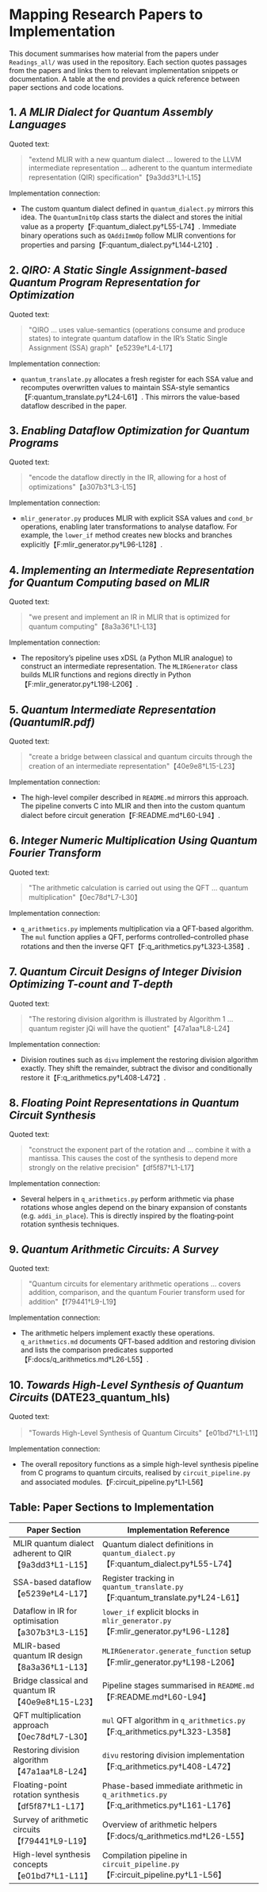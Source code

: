 # Mapping Research Papers to Implementation

This document summarises how material from the papers under `Readings_all/` was used in the repository. Each section quotes passages from the papers and links them to relevant implementation snippets or documentation. A table at the end provides a quick reference between paper sections and code locations.

## 1. *A MLIR Dialect for Quantum Assembly Languages*

Quoted text:
> "extend MLIR with a new quantum dialect ... lowered to the LLVM intermediate representation ... adherent to the quantum intermediate representation (QIR) specification"【9a3dd3†L1-L15】

Implementation connection:
- The custom quantum dialect defined in `quantum_dialect.py` mirrors this idea. The `QuantumInitOp` class starts the dialect and stores the initial value as a property【F:quantum_dialect.py†L55-L74】. Immediate binary operations such as `QAddiImmOp` follow MLIR conventions for properties and parsing【F:quantum_dialect.py†L144-L210】.

## 2. *QIRO: A Static Single Assignment-based Quantum Program Representation for Optimization*

Quoted text:
> "QIRO ... uses value-semantics (operations consume and produce states) to integrate quantum dataflow in the IR’s Static Single Assignment (SSA) graph"【e5239e†L4-L17】

Implementation connection:
- `quantum_translate.py` allocates a fresh register for each SSA value and recomputes overwritten values to maintain SSA-style semantics【F:quantum_translate.py†L24-L61】. This mirrors the value-based dataflow described in the paper.

## 3. *Enabling Dataflow Optimization for Quantum Programs*

Quoted text:
> "encode the dataflow directly in the IR, allowing for a host of optimizations"【a307b3†L3-L15】

Implementation connection:
- `mlir_generator.py` produces MLIR with explicit SSA values and `cond_br` operations, enabling later transformations to analyse dataflow. For example, the `lower_if` method creates new blocks and branches explicitly【F:mlir_generator.py†L96-L128】.

## 4. *Implementing an Intermediate Representation for Quantum Computing based on MLIR*

Quoted text:
> "we present and implement an IR in MLIR that is optimized for quantum computing"【8a3a36†L1-L13】

Implementation connection:
- The repository’s pipeline uses xDSL (a Python MLIR analogue) to construct an intermediate representation. The `MLIRGenerator` class builds MLIR functions and regions directly in Python【F:mlir_generator.py†L198-L206】.

## 5. *Quantum Intermediate Representation (QuantumIR.pdf)*

Quoted text:
> "create a bridge between classical and quantum circuits through the creation of an intermediate representation"【40e9e8†L15-L23】

Implementation connection:
- The high-level compiler described in `README.md` mirrors this approach. The pipeline converts C into MLIR and then into the custom quantum dialect before circuit generation【F:README.md†L60-L94】.

## 6. *Integer Numeric Multiplication Using Quantum Fourier Transform*

Quoted text:
> "The arithmetic calculation is carried out using the QFT ... quantum multiplication"【0ec78d†L7-L30】

Implementation connection:
- `q_arithmetics.py` implements multiplication via a QFT-based algorithm. The `mul` function applies a QFT, performs controlled–controlled phase rotations and then the inverse QFT【F:q_arithmetics.py†L323-L358】.

## 7. *Quantum Circuit Designs of Integer Division Optimizing T-count and T-depth*

Quoted text:
> "The restoring division algorithm is illustrated by Algorithm 1 ... quantum register jQi will have the quotient"【47a1aa†L8-L24】

Implementation connection:
- Division routines such as `divu` implement the restoring division algorithm exactly. They shift the remainder, subtract the divisor and conditionally restore it【F:q_arithmetics.py†L408-L472】.

## 8. *Floating Point Representations in Quantum Circuit Synthesis*

Quoted text:
> "construct the exponent part of the rotation and ... combine it with a mantissa. This causes the cost of the synthesis to depend more strongly on the relative precision"【df5f87†L1-L17】

Implementation connection:
- Several helpers in `q_arithmetics.py` perform arithmetic via phase rotations whose angles depend on the binary expansion of constants (e.g. `addi_in_place`). This is directly inspired by the floating‑point rotation synthesis techniques.

## 9. *Quantum Arithmetic Circuits: A Survey*

Quoted text:
> "Quantum circuits for elementary arithmetic operations ... covers addition, comparison, and the quantum Fourier transform used for addition"【f79441†L9-L19】

Implementation connection:
- The arithmetic helpers implement exactly these operations. `q_arithmetics.md` documents QFT-based addition and restoring division and lists the comparison predicates supported【F:docs/q_arithmetics.md†L26-L55】.

## 10. *Towards High-Level Synthesis of Quantum Circuits* (DATE23_quantum_hls)

Quoted text:
> "Towards High-Level Synthesis of Quantum Circuits"【e01bd7†L1-L11】

Implementation connection:
- The overall repository functions as a simple high-level synthesis pipeline from C programs to quantum circuits, realised by `circuit_pipeline.py` and associated modules.【F:circuit_pipeline.py†L1-L56】

## Table: Paper Sections to Implementation

| Paper Section | Implementation Reference |
| --- | --- |
| MLIR quantum dialect adherent to QIR【9a3dd3†L1-L15】 | Quantum dialect definitions in `quantum_dialect.py`【F:quantum_dialect.py†L55-L74】 |
| SSA-based dataflow【e5239e†L4-L17】 | Register tracking in `quantum_translate.py`【F:quantum_translate.py†L24-L61】 |
| Dataflow in IR for optimisation【a307b3†L3-L15】 | `lower_if` explicit blocks in `mlir_generator.py`【F:mlir_generator.py†L96-L128】 |
| MLIR-based quantum IR design【8a3a36†L1-L13】 | `MLIRGenerator.generate_function` setup【F:mlir_generator.py†L198-L206】 |
| Bridge classical and quantum IR【40e9e8†L15-L23】 | Pipeline stages summarised in `README.md`【F:README.md†L60-L94】 |
| QFT multiplication approach【0ec78d†L7-L30】 | `mul` QFT algorithm in `q_arithmetics.py`【F:q_arithmetics.py†L323-L358】 |
| Restoring division algorithm【47a1aa†L8-L24】 | `divu` restoring division implementation【F:q_arithmetics.py†L408-L472】 |
| Floating-point rotation synthesis【df5f87†L1-L17】 | Phase-based immediate arithmetic in `q_arithmetics.py`【F:q_arithmetics.py†L161-L176】 |
| Survey of arithmetic circuits【f79441†L9-L19】 | Overview of arithmetic helpers【F:docs/q_arithmetics.md†L26-L55】 |
| High-level synthesis concepts【e01bd7†L1-L11】 | Compilation pipeline in `circuit_pipeline.py`【F:circuit_pipeline.py†L1-L56】 |
